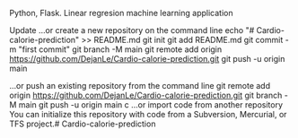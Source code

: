 Python, Flask. Linear regresion machine learning application


Update
…or create a new repository on the command line
echo "# Cardio-calorie-prediction" >> README.md
git init
git add README.md
git commit -m "first commit"
git branch -M main
git remote add origin https://github.com/DejanLe/Cardio-calorie-prediction.git
git push -u origin main

…or push an existing repository from the command line
git remote add origin https://github.com/DejanLe/Cardio-calorie-prediction.git
git branch -M main
git push -u origin main
c
…or import code from another repository
You can initialize this repository with code from a Subversion, Mercurial, or TFS project.# Cardio-calorie-prediction

